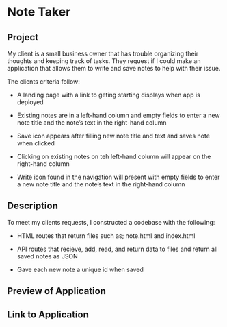 # Note Taker

## Project
My client is a small business owner that has trouble organizing their thoughts and keeping track of tasks. 
They request if I could make an application that allows them to write and save notes to help with their issue.

The clients criteria follow:

   * A landing page with a link to geting starting displays when app is deployed

   * Existing notes are in a left-hand column and empty fields to enter a new note title and the note’s text in the right-hand column

   * Save icon appears after filling new note title and text and saves note when clicked 

   * Clicking on existing notes on teh left-hand column will appear on the right-hand column

   * Write icon found in the navigation will present with empty fields to enter a new note title and the note’s text in the right-hand column

## Description
To meet my clients requests, I constructed a codebase with the following:

   * HTML routes that return files such as; note.html and index.html

   * API routes that recieve, add, read, and return data to files and return all saved notes as JSON

   * Gave each new note a unique id when saved

## Preview of Application

## Link to Application
